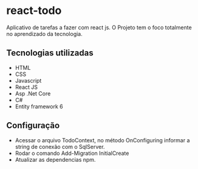 # react-todo
Aplicativo de tarefas a fazer com react js. O Projeto tem o foco totalmente no aprendizado da tecnologia.

## Tecnologias utilizadas
- HTML
- CSS
- Javascript
- React JS
- Asp .Net Core
- C#
- Entity framework 6

## Configuração
- Acessar o arquivo TodoContext, no método OnConfiguring informar a string de conexão com o SqlServer.
- Rodar o comando Add-Migration InitialCreate
- Atualizar as dependencias npm.
